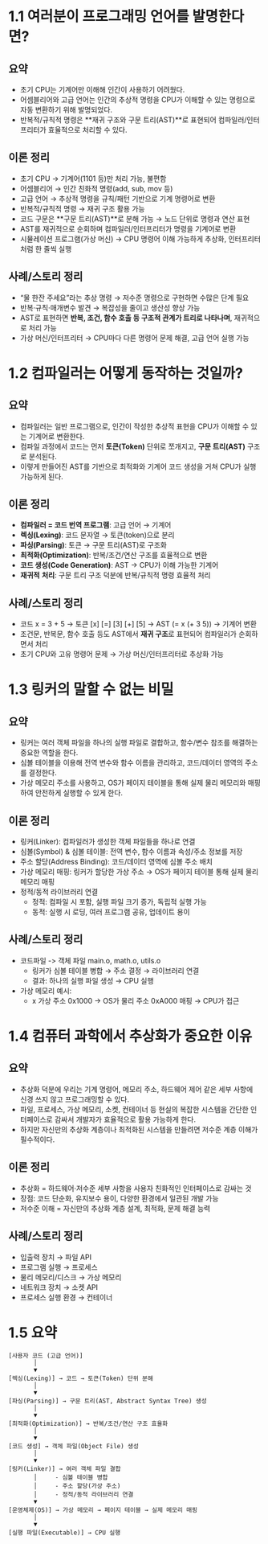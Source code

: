 # 1.1 여러분이 프로그래밍 언어를 발명한다면?

## 요약

- 초기 CPU는 기계어만 이해해 인간이 사용하기 어려웠다.
- 어셈블리어와 고급 언어는 인간의 추상적 명령을 CPU가 이해할 수 있는 명령으로 자동 변환하기 위해 발명되었다.
- 반복적/규칙적 명령은 **재귀 구조와 구문 트리(AST)**로 표현되어 컴파일러/인터프리터가 효율적으로 처리할 수 있다.

## 이론 정리

- 초기 CPU → 기계어(1101 등)만 처리 가능, 불편함
- 어셈블리어 → 인간 친화적 명령(add, sub, mov 등)
- 고급 언어 → 추상적 명령을 규칙/패턴 기반으로 기계 명령어로 변환
- 반복적/규칙적 명령 → 재귀 구조 활용 가능
- 코드 구문은 **구문 트리(AST)**로 분해 가능 → 노드 단위로 명령과 연산 표현
- AST를 재귀적으로 순회하며 컴파일러/인터프리터가 명령을 기계어로 변환
- 시뮬레이션 프로그램(가상 머신) → CPU 명령어 이해 가능하게 추상화, 인터프리터처럼 한 줄씩 실행

## 사례/스토리 정리

- “물 한잔 주세요”라는 추상 명령 → 저수준 명령으로 구현하면 수많은 단계 필요
- 반복·규칙·매개변수 발견 → 복잡성을 줄이고 생산성 향상 가능
- AST로 표현하면 **반복, 조건, 함수 호출 등 구조적 관계가 트리로 나타나며**, 재귀적으로 처리 가능
- 가상 머신/인터프리터 → CPU마다 다른 명령어 문제 해결, 고급 언어 실행 가능

# 1.2 컴파일러는 어떻게 동작하는 것일까?

## 요약

- 컴파일러는 일반 프로그램으로, 인간이 작성한 추상적 표현을 CPU가 이해할 수 있는 기계어로 변환한다.
- 컴파일 과정에서 코드는 먼저 **토큰(Token)** 단위로 쪼개지고, **구문 트리(AST)** 구조로 분석된다.
- 이렇게 만들어진 AST를 기반으로 최적화와 기계어 코드 생성을 거쳐 CPU가 실행 가능하게 된다.

## 이론 정리

- **컴파일러 = 코드 번역 프로그램**: 고급 언어 → 기계어
- **렉싱(Lexing)**: 코드 문자열 → 토큰(token)으로 분리
- **파싱(Parsing)**: 토큰 → 구문 트리(AST)로 구조화
- **최적화(Optimization)**: 반복/조건/연산 구조를 효율적으로 변환
- **코드 생성(Code Generation)**: AST → CPU가 이해 가능한 기계어
- **재귀적** **처리**: 구문 트리 구조 덕분에 반복/규칙적 명령 효율적 처리

## 사례/스토리 정리

- 코드 x = 3 + 5 → 토큰 [x] [=] [3] [+] [5] → AST (= x (+ 3 5)) → 기계어 변환
- 조건문, 반복문, 함수 호출 등도 AST에서 **재귀 구조**로 표현되어 컴파일러가 순회하면서 처리
- 초기 CPU와 고유 명령어 문제 → 가상 머신/인터프리터로 추상화 가능

# 1.3 링커의 말할 수 없는 비밀

## 요약

- 링커는 여러 객체 파일을 하나의 실행 파일로 결합하고, 함수/변수 참조를 해결하는 중요한 역할을 한다.
- 심볼 테이블을 이용해 전역 변수와 함수 이름을 관리하고, 코드/데이터 영역의 주소를 결정한다.
- 가상 메모리 주소를 사용하고, OS가 페이지 테이블을 통해 실제 물리 메모리와 매핑하여 안전하게 실행할 수 있게 한다.

## 이론 정리

- 링커(Linker): 컴파일러가 생성한 객체 파일들을 하나로 연결
- 심볼(Symbol) & 심볼 테이블: 전역 변수, 함수 이름과 속성/주소 정보를 저장
- 주소 할당(Address Binding): 코드/데이터 영역에 심볼 주소 배치
- 가상 메모리 매핑: 링커가 할당한 가상 주소 → OS가 페이지 테이블 통해 실제 물리 메모리 매핑
- 정적/동적 라이브러리 연결
  - 정적: 컴파일 시 포함, 실행 파일 크기 증가, 독립적 실행 가능
  - 동적: 실행 시 로딩, 여러 프로그램 공유, 업데이트 용이

## 사례/스토리 정리

- 코드파일 -> 객체 파일 main.o, math.o, utils.o
  - 링커가 심볼 테이블 병합 → 주소 결정 → 라이브러리 연결
  - 결과: 하나의 실행 파일 생성 → CPU 실행
- 가상 메모리 예시:
  - x 가상 주소 0x1000 → OS가 물리 주소 0xA000 매핑 → CPU가 접근

# 1.4 컴퓨터 과학에서 추상화가 중요한 이유

## 요약

- 추상화 덕분에 우리는 기계 명령어, 메모리 주소, 하드웨어 제어 같은 세부 사항에 신경 쓰지 않고 프로그래밍할 수 있다.
- 파일, 프로세스, 가상 메모리, 소켓, 컨테이너 등 현실의 복잡한 시스템을 간단한 인터페이스로 감싸서 개발자가 효율적으로 활용 가능하게 한다.
- 하지만 자신만의 추상화 계층이나 최적화된 시스템을 만들려면 저수준 계층 이해가 필수적이다.

## 이론 정리

- 추상화 = 하드웨어·저수준 세부 사항을 사용자 친화적인 인터페이스로 감싸는 것
- 장점: 코드 단순화, 유지보수 용이, 다양한 환경에서 일관된 개발 가능
- 저수준 이해 = 자신만의 추상화 계층 설계, 최적화, 문제 해결 능력

## 사례/스토리 정리

- 입출력 장치 → 파일 API
- 프로그램 실행 → 프로세스
- 물리 메모리/디스크 → 가상 메모리
- 네트워크 장치 → 소켓 API
- 프로세스 실행 환경 → 컨테이너

# 1.5 요약

```
[사용자 코드 (고급 언어)]
       │
       ▼
[렉싱(Lexing)] → 코드 → 토큰(Token) 단위 분해
       │
       ▼
[파싱(Parsing)] → 구문 트리(AST, Abstract Syntax Tree) 생성
       │
       ▼
[최적화(Optimization)] → 반복/조건/연산 구조 효율화
       │
       ▼
[코드 생성] → 객체 파일(Object File) 생성
       │
       ▼
[링커(Linker)] → 여러 객체 파일 결합
       │     - 심볼 테이블 병합
       │     - 주소 할당(가상 주소)
       │     - 정적/동적 라이브러리 연결
       ▼
[운영체제(OS)] → 가상 메모리 → 페이지 테이블 → 실제 메모리 매핑
       │
       ▼
[실행 파일(Executable)] → CPU 실행
```
